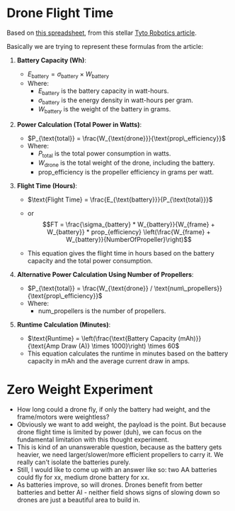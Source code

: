 # Drone Flight Time

Based on [this spreadsheet](https://docs.google.com/spreadsheets/d/1G9zeRnEKNyZKFfD0QQFb3an53sGvwxXs6VtPaq8duSM/edit#gid=0), from this stellar [Tyto Robotics article](https://www.tytorobotics.com/blogs/articles/how-to-increase-drone-flight-time-and-lift-capacity).

Basically we are trying to represent these formulas from the article:

1. **Battery Capacity (Wh)**:
   - $E_{\text{battery}} = \sigma_{\text{battery}} \times W_{\text{battery}}$
   - Where:
     - $E_{\text{battery}}$ is the battery capacity in watt-hours.
     - $\sigma_{\text{battery}}$ is the energy density in watt-hours per gram.
     - $W_{\text{battery}}$ is the weight of the battery in grams.

2. **Power Calculation (Total Power in Watts)**:
   - $P_{\text{total}} = \frac{W_{\text{drone}}}{\text{prop\_efficiency}}$
   - Where:
     - $P_{\text{total}}$ is the total power consumption in watts.
     - $W_{\text{drone}}$ is the total weight of the drone, including the battery.
     - $\text{prop\_efficiency}$ is the propeller efficiency in grams per watt.

3. **Flight Time (Hours)**:
   - $\text{Flight Time} = \frac{E_{\text{battery}}}{P_{\text{total}}}$
   - or $$FT = \frac{\sigma_{battery} * W_{battery}}{W_{frame} + W_{battery}} * prop_{efficiency} \left(\frac{W_{frame} + W_{battery}}{NumberOfPropeller}\right)$$

   - This equation gives the flight time in hours based on the battery capacity and the total power consumption.

4. **Alternative Power Calculation Using Number of Propellers**:
   - $P_{\text{total}} = \frac{W_{\text{drone}} / \text{num\_propellers}}{\text{prop\_efficiency}}$
   - Where:
     - $\text{num\_propellers}$ is the number of propellers.

5. **Runtime Calculation (Minutes)**:
   - $\text{Runtime} = \left(\frac{\text{Battery Capacity (mAh)}}{\text{Amp Draw (A)} \times 1000}\right) \times 60$
   - This equation calculates the runtime in minutes based on the battery capacity in mAh and the average current draw in amps.

# Zero Weight Experiment
- How long could a drone fly, if only the battery had weight, and the frame/motors were weightless?
- Obviously we want to add weight, the payload is the point. But because drone flight time is limited by power (duh), we can focus on the fundamental limitation with this thought experiment.
- This is kind of an unanswerable question, because as the battery gets heavier, we need larger/slower/more efficient propellers to carry it. We really can't isolate the batteries purely.
- Still, I would like to come up with an answer like so: two AA batteries could fly for xx, medium drone battery for xx.
- As batteries improve, so will drones. Drones benefit from better batteries and better AI - neither field shows signs of slowing down so drones are just a beautiful area to build in.
